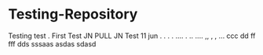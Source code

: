 # Testing-Repository

Testing test . First Test JN PULL JN
Test 11 jun . . . . .... . .. 
.... ,, , ,
...
ccc
dd ff fff
dds
sssaas asdas
sdasd
